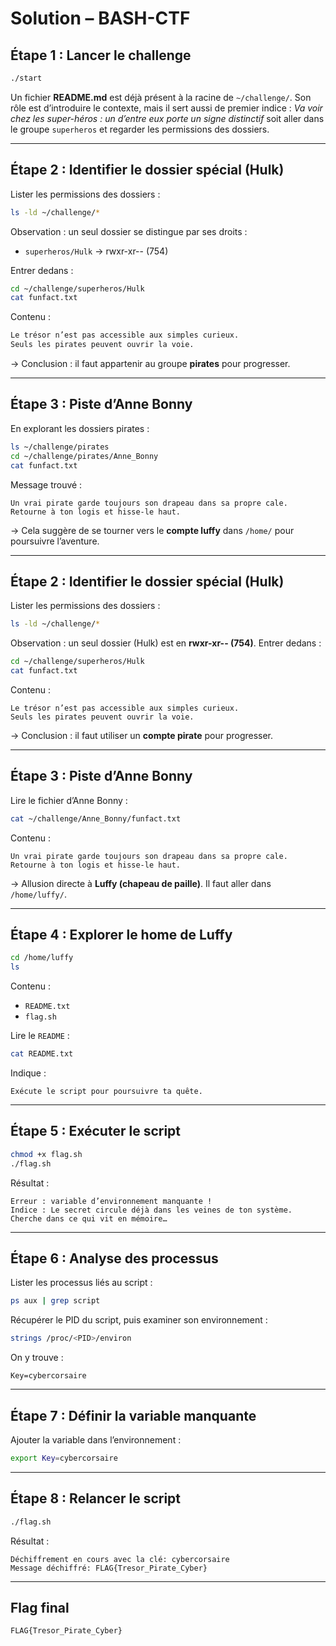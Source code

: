 # Solution – BASH-CTF

## Étape 1 : Lancer le challenge

```bash
./start
```
Un fichier **README.md** est déjà présent à la racine de `~/challenge/`.
Son rôle est d’introduire le contexte, mais il sert aussi de premier indice :
*Va voir chez les super-héros : un d’entre eux porte un signe distinctif* soit aller dans le groupe `superheros` et regarder les permissions des dossiers.

---

## Étape 2 : Identifier le dossier spécial (Hulk)
Lister les permissions des dossiers :
```bash
ls -ld ~/challenge/*
```

Observation : un seul dossier se distingue par ses droits :
* `superheros/Hulk` → rwxr-xr-- (754)

Entrer dedans :
```bash
cd ~/challenge/superheros/Hulk
cat funfact.txt
```

Contenu :
```bash
Le trésor n’est pas accessible aux simples curieux.
Seuls les pirates peuvent ouvrir la voie.
```
→ Conclusion : il faut appartenir au groupe **pirates** pour progresser.

---

## Étape 3 : Piste d’Anne Bonny
En explorant les dossiers pirates :

```bash
ls ~/challenge/pirates
cd ~/challenge/pirates/Anne_Bonny
cat funfact.txt
```

Message trouvé :

```
Un vrai pirate garde toujours son drapeau dans sa propre cale.
Retourne à ton logis et hisse-le haut.
```

→ Cela suggère de se tourner vers le **compte luffy** dans `/home/` pour poursuivre l’aventure.

---

## Étape 2 : Identifier le dossier spécial (Hulk)

Lister les permissions des dossiers :

```bash
ls -ld ~/challenge/*
```

Observation : un seul dossier (Hulk) est en **rwxr-xr-- (754)**.
Entrer dedans :

```bash
cd ~/challenge/superheros/Hulk
cat funfact.txt
```

Contenu :
```
Le trésor n’est pas accessible aux simples curieux.
Seuls les pirates peuvent ouvrir la voie.
```
→ Conclusion : il faut utiliser un **compte pirate** pour progresser.

---

## Étape 3 : Piste d’Anne Bonny
Lire le fichier d’Anne Bonny :
```bash
cat ~/challenge/Anne_Bonny/funfact.txt
```

Contenu :
```
Un vrai pirate garde toujours son drapeau dans sa propre cale. Retourne à ton logis et hisse-le haut.
```
→ Allusion directe à **Luffy (chapeau de paille)**.
Il faut aller dans `/home/luffy/`.

---

## Étape 4 : Explorer le home de Luffy
```bash
cd /home/luffy
ls
```
Contenu :
* `README.txt`
* `flag.sh`

Lire le `README` :
```bash
cat README.txt
```

Indique :
```
Exécute le script pour poursuivre ta quête.
```

---

## Étape 5 : Exécuter le script
```bash
chmod +x flag.sh
./flag.sh
```

Résultat :
```
Erreur : variable d’environnement manquante !
Indice : Le secret circule déjà dans les veines de ton système.
Cherche dans ce qui vit en mémoire…
```

---

## Étape 6 : Analyse des processus
Lister les processus liés au script :
```bash
ps aux | grep script
```

Récupérer le PID du script, puis examiner son environnement :
```bash
strings /proc/<PID>/environ
```

On y trouve :
```
Key=cybercorsaire
```

---

## Étape 7 : Définir la variable manquante
Ajouter la variable dans l’environnement :
```bash
export Key=cybercorsaire
```

---

## Étape 8 : Relancer le script
```bash
./flag.sh
```

Résultat :
```
Déchiffrement en cours avec la clé: cybercorsaire
Message déchiffré: FLAG{Tresor_Pirate_Cyber}
```

---

## Flag final
```
FLAG{Tresor_Pirate_Cyber}
```
